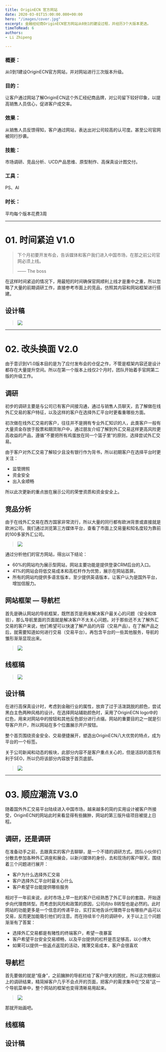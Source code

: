 ```yaml
---
title: OriginECN 官方网站
date: 2020-03-01T15:00:00.000+00:00
hero: "/images/cover.jpg"
excerpt: 金融经纪商OriginECN官方网站从0到1的建设过程，并经历3个大版本更迭。
timeToRead: 6
authors:
- Li Zhipeng

---
```

### 概要：

从0到1建设OriginECN官方网站，并对网站进行三次版本升级。

### 目的：

让客户通过网站了解OriginECN这个外汇经纪商品牌，对公司留下较好印象，以提高销售人员信心，促进客户成交率。

### 效果：

从销售人员反馈得知，客户通过网站，表达出对公司较高的认可度。甚至公司官网被同行抄袭。

### 技能：

市场调研、竞品分析、UCD产品思维、原型制作、高保真设计图交付。

### 工具：

PS、AI

### 时长：

平均每个版本花费3周

***

# 01. 时间紧迫 V1.0

> 下个月初要开发布会，告诉媒体和客户我们进入中国市场，在那之前公司官网必须上线。
>
> —— The boss

在这样时间紧迫的情况下，用最短的时间确保官网顺利上线才是重中之重，所以忽略了大量的前期调研工作，直接参考市面上的竞品，仿照其内容和网站框架进行搭建。

## 设计稿

> ![](/images/1.jpg)

***

# 02. 改头换面 V2.0

由于意识到V1.0版本目的是为了应付发布会的仓促之作，不管是框架内容还是设计都存在大量提升空间。所以在第一个版本上线仅2个月时，团队开始着手官网第二版的升级工作。

## 调研

初步的调研主要是与公司已有客户间接沟通，通过与销售人员聊天，去了解做在线外汇交易的客户特征，以及这样的客户在选择外汇平台时更看重哪些方面。

初次做在线外汇交易的客户，往往并不是拥有专业外汇知识的人，此类客户一般有大量资金存放于股票和期货账户中，通过朋友介绍了解到外汇交易这样更高风险更高收益的产品，遵循“不要把所有鸡蛋放在同一个篮子里”的原则，选择尝试外汇交易。

由于客户对外汇交易了解较少且没有银行作为背书，所以初期客户在选择平台时更关注：

* 监管牌照
* 资金安全
* 出入金顺畅

所以此次更新的重点放在展示公司的荣誉资质和资金安全上。

## 竞品分析

由于在线外汇交易在西方国家非常流行，所以大量的同行都有欧洲背景或直接就是欧洲公司。我们通过浏览第三方媒体平台，查看了市面上交易量和知名度较为靠前的100多家外汇公司。

> ![](/images/2.jpg)

通过分析他们的官方网站，得出以下结论：

* 60%的网站均为展示型网站，网站主要功能是提供登录CRM后台的入口。
* 41%的网站会将低交易成本和高杠杆作为优势，展示在网站首屏。
* 所有的网站均提供多语言版本，至少提供英语版本，让客户认为是国外平台，增加信服力。

## 网站框架 — 导航栏

首先是确认网站的导航框架，既然首页是用来解决客户最关心的问题（安全和体验），那么导航里面的页面就是解决客户不太关心问题。对于那些还不太了解外汇交易的客户来说，他们希望可以快速了解产品的内容（交易产品）。在了解产品之后，就需要知道如何进行交易（交易平台）。再包含平台的一些其他服务，导航的雏形渐渐显现出来。

> ![](/images/3.jpg)

## 线框稿

> ![](/images/4.jpg)

## 设计稿

在进行高保真设计时，考虑到金融行业的属性，放弃了过于活泼跳脱的颜色，尝试黑白主色两种风格的设计。在选择网站辅助颜色时，采用了OriginECN logo中的红色，用来对网站中的按钮和其他反色部分进行点缀。网站的重要目的之一就是引导客户开户，所以网站在多个位置展示开户按钮。

整个首页围绕资金安全、交易便捷展开，塑造出OriginECN八大优势的特点，成为平台的一个标签。

关于公司新闻和动态的板块，此部分内容不是客户重点关心的，但是活跃的首页有利于SEO，所以仍将该部分内容放于首页底部。

> ![](/images/5.jpg)

***

# 03. 顺应潮流 V3.0

随着国外外汇交易平台陆续进入中国市场，越来越多的简约实用设计被客户所接受，OriginECN的网站此时来看显得有些臃肿，网站的第三版升级项目被提上日程。

## 调研，还是调研

在准备动手之前，去跟真实的客户去聊聊，是一个不错的调研方式。团队小伙伴们分散去参加各种外汇讲座和展会，以新兴媒体的身份，去和现场的客户聊天，围绕着三个问题进行展开：

* 客户为什么选择外汇交易
* 客户选择外汇平台时最关心什么
* 客户希望平台能提供哪些服务

相对于一年前来说，此时市场上早一批的客户已经熟悉了外汇平台的套路，开始逐步向代理商转型。而考虑到风险和政策的原因，公司向to B转型也是必然的。此时网站的功能更多是一个信息的传递平台，实打实地告诉代理商平台有哪些产品可以交易，反而更加能吸引他们的注意。而在持续半个月的调研中，关于以上三个问题渐渐有了答案：

* 选择外汇交易都是有赌性的终端客户，希望一夜暴富
* 客户希望平台安全交易顺畅，以及平台提供的杠杆是否足够高，以小博大
* 如果可以提供一些返点返现的活动，摊薄交易成本，客户会很喜欢

## 导航栏

首先要做的就是“瘦身”，之前臃肿的导航栏给了客户很大的困扰，所以这次根据以上的调研结果，精简掉客户几乎不会点开的页面，把客户的需求集中在“交易”这一个导航菜单中，整个网站的框架也变得清晰易用起来。

> ![](/images/6.jpg)

那就开始画吧。

## 线框稿

## 设计稿